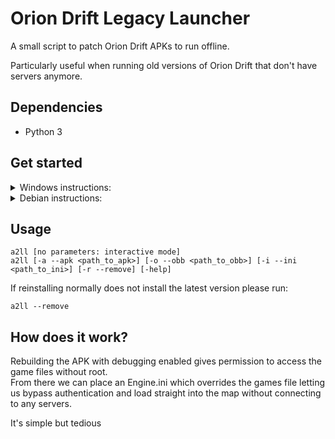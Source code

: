 <!-- @import "[TOC]" {cmd="toc" depthFrom=1 depthTo=6 orderedList=false} -->
# Orion Drift Legacy Launcher

A small script to patch Orion Drift APKs to run offline.

Particularly useful when running old versions of Orion Drift that don't have servers anymore.

## Dependencies
- Python 3

## Get started

<details>
   <summary>Windows instructions:</summary>

   <br>
   
**Install:**

1. Install pipx

   `pip install --user pipx`

2. Add pipx to PATH

   `py -m pipx ensurepath`

3. Reopen command prompt

4. Install legacy launcher

   `pipx install a2-legacy-launcher`

5. Run the script

   `a2ll`

6. If you are prompted to install java follow the instructions and restart your command prompt after.

7. Provide an APK and OBB to install

    All old versions can be found here: https://dl.obelous.dev/public/A2-archive/
</details>

<details>
   <summary>Debian instructions:</summary>
   
   <br>
   
   **Install:**

1. Insall pipx

   `sudo apt install pipx`

2. Add pipx to PATH

   `pipx ensurepath`

3. Install java

   `sudo apt install openjdk-21-jdk`

4. Install legacy launcher

   `pipx install a2-legacy-launcher`

5. Run the script

   `a2ll`

6. Provide an APK and OBB to install

    All old versions can be found here: https://dl.obelous.dev/public/A2-archive/

</details>

## Usage

```
a2ll [no parameters: interactive mode]
a2ll [-a --apk <path_to_apk>] [-o --obb <path_to_obb>] [-i --ini <path_to_ini>] [-r --remove] [-help]
```

If reinstalling normally does not install the latest version please run:

`a2ll --remove`

## How does it work?
Rebuilding the APK with debugging enabled gives permission to access the game files without root. <br>
From there we can place an Engine.ini which overrides the games file letting us bypass authentication and load straight into the map without connecting to any servers.

It's simple but tedious

